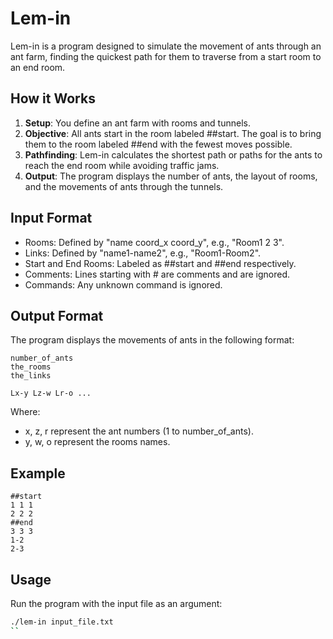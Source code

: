 # Lem-in

Lem-in is a program designed to simulate the movement of ants through an ant farm, finding the quickest path for them to traverse from a start room to an end room.

## How it Works

1. **Setup**: You define an ant farm with rooms and tunnels.
2. **Objective**: All ants start in the room labeled ##start. The goal is to bring them to the room labeled ##end with the fewest moves possible.
3. **Pathfinding**: Lem-in calculates the shortest path or paths for the ants to reach the end room while avoiding traffic jams.
4. **Output**: The program displays the number of ants, the layout of rooms, and the movements of ants through the tunnels.

## Input Format

- Rooms: Defined by "name coord_x coord_y", e.g., "Room1 2 3".
- Links: Defined by "name1-name2", e.g., "Room1-Room2".
- Start and End Rooms: Labeled as ##start and ##end respectively.
- Comments: Lines starting with # are comments and are ignored.
- Commands: Any unknown command is ignored.

## Output Format

The program displays the movements of ants in the following format:

```
number_of_ants
the_rooms
the_links

Lx-y Lz-w Lr-o ...
```

Where:
- x, z, r represent the ant numbers (1 to number_of_ants).
- y, w, o represent the rooms names.

## Example

```
##start
1 1 1
2 2 2
##end
3 3 3
1-2
2-3
```

## Usage

Run the program with the input file as an argument:

```bash
./lem-in input_file.txt
``
